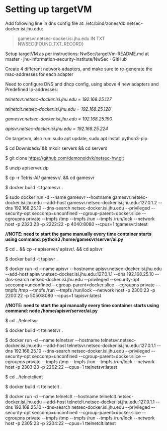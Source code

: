 # Setting up targetVM 

Add following line in dns config file at: /etc/bind/zones/db.netsec-docker.isi.jhu.edu:
> gamesvr.netsec-docker.isi.jhu.edu  IN TXT NWSEC{FOUND_TXT_RECORD}

Setup targetVM as per instructions: NwSec/targetVm-README.md at master · jhu-information-security-institute/NwSec · GitHub 

Create 4 different network-adapters, and make sure to re-generate the mac-addresses for each adapter 

Need to configure DNS and dhcp config, using above 4 new adapters and
Predefined Ip-addresses:

*telnetsvr.netsec-docker.isi.jhu.edu = 192.168.25.127*

*telnetclt.netsec-docker.isi.jhu.edu = 192.168.25.128*

*gamesvr.netsec-docker.isi.jhu.edu = 192.168.25.190*

*apisvr.netsec-docker.isi.jhu.edu = 192.168.25.224*

On targetvm, also run: sudo apt update, sudo apt install python3-pip 

$ cd Downloads/ && mkdir servers && cd servers 

$ git clone https://github.com/demonoidvk/netsec-hw.git 

$ unzip apiserver.zip

$ cp -r Tetris-AI/ gamesvr/. && cd gamesvr 

$ docker build -t tgamesvr . 

$ sudo docker run -d --name gamesvr --hostname gamesvr.netsec-docker.isi.jhu.edu --add-host gamesvr.netsec-docker.isi.jhu.edu:127.0.1.2 --dns 192.168.25.10 --dns-search netsec-docker.isi.jhu.edu --privileged --security-opt seccomp=unconfined --cgroup-parent=docker.slice --cgroupns private --tmpfs /tmp --tmpfs /run --tmpfs /run/lock --network host -p 2323:23 -p 2222:22 -p 4040:8080 --cpus=1 tgamesvr:latest 

**//NOTE: need to start the game manually every time container starts using command: python3 /home/gamesvr/server/ai.py**

$ cd .. && cp -r apiserver/ apisvr/. && cd apisvr 

$ docker build -t tapisvr . 

$ docker run -d --name apisvr --hostname apisvr.netsec-docker.isi.jhu.edu --add-host apisvr.netsec-docker.isi.jhu.edu:127.0.1.1 --dns 192.168.25.10 --dns-search netsec-docker.isi.jhu.edu --privileged --security-opt seccomp=unconfined --cgroup-parent=docker.slice --cgroupns private --tmpfs /tmp --tmpfs /run --tmpfs /run/lock --network host -p 2300:23 -p 2200:22 -p 5050:8080 --cpus=1 tapisvr:latest 

**//NOTE: need to start the api manually every time container starts using command: node /home/apisvr/server/ai.py**

$ cd ../telnetsvr 

$ docker build -t ttelnetsvr . 

$ docker run -d --name telnetsvr --hostname telnetsvr.netsec-docker.isi.jhu.edu --add-host telnetsvr.netsec-docker.isi.jhu.edu:127.0.1.1 --dns 192.168.25.10 --dns-search netsec-docker.isi.jhu.edu --privileged --security-opt seccomp=unconfined --cgroup-parent=docker.slice --cgroupns private --tmpfs /tmp --tmpfs /run --tmpfs /run/lock --network host -p 2303:23 -p 2202:22 --cpus=1 ttelnetsvr:latest 

$ cd ../telnetclient 

$ docker build -t ttelnetclt . 

$ docker run -d --name telnetclt --hostname telnetclt.netsec-docker.isi.jhu.edu --add-host telnetclt.netsec-docker.isi.jhu.edu:127.0.1.1 --dns 192.168.25.10 --dns-search netsec-docker.isi.jhu.edu --privileged --security-opt seccomp=unconfined --cgroup-parent=docker.slice --cgroupns private --tmpfs /tmp --tmpfs /run --tmpfs /run/lock --network host -p 2305:23 -p 2204:22 --cpus=1 ttelnetclt:latest 
